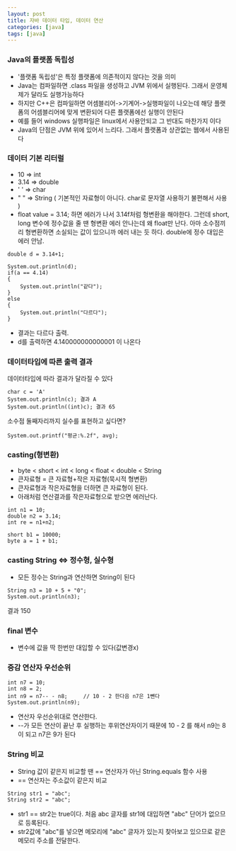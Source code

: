 ```yaml
---
layout: post
title: 자바 데이터 타입, 데이터 연산
categories: [java]
tags: [java]
---
```

### Java의 플랫폼 독립성
- '플랫폼 독립성'은 특정 플랫폼에 의존적이지 않다는 것을 의미
- Java는 컴파일하면 .class 파일을 생성하고 JVM 위에서 실행된다. 그래서 운영체제가 달라도 실행가능하다
- 하지만 C++은 컴파일하면 어셈블리어->기계어->실행파일이 나오는데 해당 플랫폼의 어셈블리어에 맞게 변환되어 
다른 플랫폼에선 실행이 안된다
- 예를 들어 windows 실행파일은 linux에서 사용안되고 그 반대도 마찬가지 이다
- Java의 단점은 JVM 위에 있어서 느리다. 그래서 플랫폼과 상관없는 웹에서 사용된다

### 데이터 기본 리터럴
- 10 => int
- 3.14 => double 
- ' ' => char
- " " => String ( 기본적인 자료형이 아니다. char로 문자열 사용하기 불편해서 사용 )
- float value = 3.14; 하면 에러가 나서 3.14f처럼 형변환을 해야한다.
그런데 short, long 변수에 정수값을 줄 땐 형변환 에러 안나는데 왜 float만 난다.
아마 소수점끼리 형변환하면 소실되는 값이 있으니까 에러 내는 듯 하다.
double에 정수 대입은 에러 안남.
~~~
double d = 3.14+1;

System.out.println(d);
if(a == 4.14)
{
	System.out.println("같다");
}
else
{
	System.out.println("다르다");			
}
~~~
- 결과는 다르다 출력.
- d를 출력하면 4.140000000000001 이 나온다
		
### 데이터타입에 따른 출력 결과
데이터타입에 따라 결과가 달라질 수 있다
~~~
char c = 'A'
System.out.println(c); 결과 A
System.out.println((int)c); 결과 65
~~~
소수점 둘째자리까지 실수를 표현하고 싶다면?
~~~
System.out.printf("평균:%.2f", avg);
~~~

### casting(형변환)
- byte < short < int < long < float < double < String
- 큰자료형 = 큰 자료형+작은 자료형(묵시적 형변환)
- 큰자료형과 작은자료형을 더하면 큰 자료형이 된다.
- 아래처럼 연산결과를 작은자료형으로 받으면 에러난다.
~~~
int n1 = 10;
double n2 = 3.14;
int re = n1+n2;
		
short b1 = 10000;
byte a = 1 + b1;
~~~

### casting String <=> 정수형, 실수형
- 모든 정수는 String과 연산하면 String이 된다		
~~~
String n3 = 10 + 5 + "0";
System.out.println(n3);
~~~
결과 150

### final 변수
- 변수에 값을 딱 한번만 대입할 수 있다(값변경x)

### 증감 연산자 우선순위
~~~
int n7 = 10;
int n8 = 2;
int n9 = n7-- - n8;		// 10 - 2 한다음 n7은 1뺀다
System.out.println(n9);
~~~		
- 연산자 우선순위대로 연산한다.
-  --가 모든 연산이 끝난 후 실행하는 후위연산자이기 때문에 10 - 2 를 해서 n9는 8이 되고 n7은 9가 된다

### String 비교
- String 값이 같은지 비교할 땐 == 연산자가 아닌 String.equals 함수 사용
- == 연산자는 주소값이 같은지 비교
~~~
String str1 = "abc";
String str2 = "abc";
~~~
- str1 == str2는 true이다. 처음 abc 글자를 str1에 대입하면 "abc" 단어가 없으므로 등록된다.
- str2값에 "abc"를 넣으면 메모리에 "abc" 글자가 있는지 찾아보고 있으므로 같은 메모리 주소를 전달한다.



